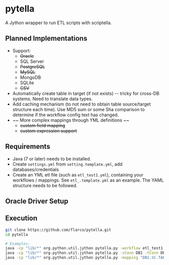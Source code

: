 # pytella
A Jython wrapper to run ETL scripts with scriptella.

## Planned Implementations
  - Support:
    - ~~Oracle~~
    - SQL Server
    - ~~PostgreSQL~~
    - ~~MySQL~~
    - MongoDB
    - SQLite
    - ~~CSV~~
  - Automatically create table in target (if not exists) -- tricky for cross-DB systems. Need to translate data types.
  - Add caching mechanism (to not need to obtain table source/target structure each time). Use MD5 sum or some Sha comparison to determine if the workflow config text has changed.
  - ~~ More complex mappings through YML definitions ~~
    - ~~custom field mapping~~
    - ~~custom expression support~~

## Requirements
- Java (7 or later) needs to be installed.
- Create `settings.yml` from `setting.template.yml`, add databases/credentials
- Create an YML etl file (such as `etl_test1.yml`), containing your workflows / mappings. See `etl_.template.yml` as an example. The YAML structure needs to be followed.

## Oracle Driver Setup

## Execution

```bash
git clone https://github.com/flarco/pytella.git
cd pytella

# Examples:
java -cp "lib/*" org.python.util.jython pytella.py -workflow etl_test1.yml -showDetails
java -cp "lib/*" org.python.util.jython pytella.py -sConn DB1 -tConn DB2 -sTable SC.TABLE1 -tTable SS.TABLE2 -truncate -showDetails
java -cp "lib/*" org.python.util.jython pytella.py -mapping "DB1.SC.TABLE1 > DB2.SS.TABLE2" -truncate -showDetails -batchSize 50000

```